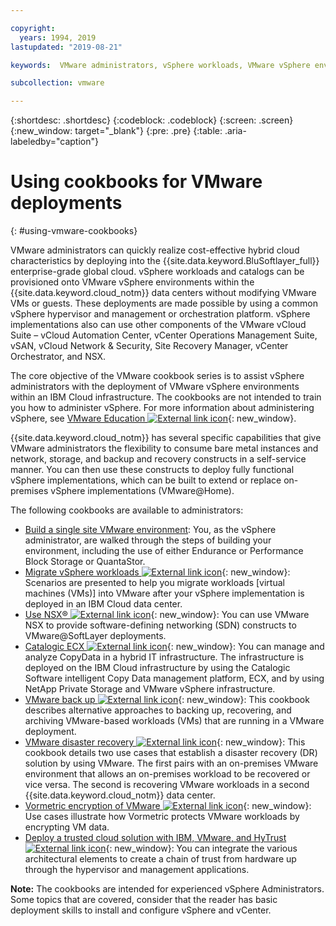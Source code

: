 ```yaml
---

copyright:
  years: 1994, 2019
lastupdated: "2019-08-21"

keywords:  VMware administrators, vSphere workloads, VMware vSphere environments, cookbooks, VMware deployments, vSphere administrators

subcollection: vmware

---
```


{:shortdesc: .shortdesc}
{:codeblock: .codeblock}
{:screen: .screen}
{:new_window: target="_blank"}
{:pre: .pre}
{:table: .aria-labeledby="caption"}

# Using cookbooks for VMware deployments
{: #using-vmware-cookbooks}

VMware administrators can quickly realize cost-effective hybrid cloud characteristics by deploying into the {{site.data.keyword.BluSoftlayer_full}} enterprise-grade global cloud. vSphere workloads and catalogs can be provisioned onto VMware vSphere environments within the {{site.data.keyword.cloud_notm}} data centers without modifying VMware VMs or guests. These deployments are made possible by using a common vSphere hypervisor and management or orchestration platform. vSphere implementations also can use other components of the VMware vCloud Suite – vCloud Automation Center, vCenter Operations Management Suite, vSAN, vCloud Network & Security, Site Recovery Manager, vCenter Orchestrator, and NSX.

The core objective of the VMware cookbook series is to assist vSphere administrators with the deployment of VMware vSphere environments within an IBM Cloud infrastructure. The cookbooks are not intended to train you how to administer vSphere. For more information about administering vSphere, see [VMware Education ![External link icon](../../icons/launch-glyph.svg "External link icon")](http://mylearn.vmware.com/mgrreg/index.cfm){: new_window}.

{{site.data.keyword.cloud_notm}} has several specific capabilities that give VMware administrators the flexibility to consume bare metal instances and network, storage, and backup and recovery constructs in a self-service manner. You can then use these constructs to deploy fully functional vSphere implementations, which can be built to extend or replace on-premises vSphere implementations (VMware@Home).

The following cookbooks are available to administrators:

* [Build a single site VMware environment](/docs/infrastructure/virtualization?topic=Virtualization-advanced-single-site-vmware-reference-architecture): You, as the vSphere administrator, are walked through the steps of building your environment, including the use of either Endurance or Performance Block Storage or QuantaStor.
* [Migrate vSphere workloads ![External link icon](../../icons/launch-glyph.svg "External link icon")](http://wpc.c320.edgecastcdn.net/00C320/VMware_at_SoftLayer_CookBook_Migrating%20Workloads_v1%200.pdf){: new_window}: Scenarios are presented to help you migrate workloads [virtual machines (VMs)] into VMware after your vSphere implementation is deployed in an IBM Cloud data center.
* [Use NSX® ![External link icon](../../icons/launch-glyph.svg "External link icon")](http://wpc.c320.edgecastcdn.net/00C320/VMware_at_SoftLayer_CookBook_NSX_v1.1.pdf){: new_window}: You can use VMware NSX to provide software-defining networking (SDN) constructs to VMware@SoftLayer deployments.
* [Catalogic ECX ![External link icon](../../icons/launch-glyph.svg "External link icon")](http://wpc.c320.edgecastcdn.net/00C320/CatalogicECX@SoftLayer_CDM.pdf){: new_window}: You can manage and analyze CopyData in a hybrid IT infrastructure. The infrastructure is deployed on the IBM Cloud infrastructure by using the Catalogic Software intelligent Copy Data management platform, ECX, and by using NetApp Private Storage and VMware vSphere infrastructure.
* [VMware back up ![External link icon](../../icons/launch-glyph.svg "External link icon")](http://wpc.c320.edgecastcdn.net/00C320/VMware@SoftLayer_BURA_v1%201.pdf){: new_window}: This cookbook describes alternative approaches to backing up, recovering, and archiving VMware-based workloads (VMs) that are running in a VMware deployment.
* [VMware disaster recovery ![External link icon](../../icons/launch-glyph.svg "External link icon")](http://wpc.c320.edgecastcdn.net/00C320/VMware@SoftLayer_DR.pdf){: new_window}: This cookbook details two use cases that establish a disaster recovery (DR) solution by using VMware. The first pairs with an on-premises VMware environment that allows an on-premises workload to be recovered or vice versa. The second is recovering VMware workloads in a second {{site.data.keyword.cloud_notm}} data center.
* [Vormetric encryption of VMware ![External link icon](../../icons/launch-glyph.svg "External link icon")](http://wpc.c320.edgecastcdn.net/00C320/VMware@Softlayer%20Vormetric%20Encryption%20v1.2.pdf){: new_window}: Use cases illustrate how Vormetric protects VMware workloads by encrypting VM data.
* [Deploy a trusted cloud solution with IBM, VMware, and HyTrust ![External link icon](../../icons/launch-glyph.svg "External link icon")](http://wpc.c320.edgecastcdn.net/00C320/DeploymentGuide_IBM_Intel_HyTrust_VMware_v1%200.pdf){: new_window}: You can integrate the various architectural elements to create a chain of trust from hardware up through the hypervisor and management applications.


**Note:** The cookbooks are intended for experienced vSphere Administrators. Some topics that are covered, consider that the reader has basic deployment skills to install and configure vSphere and vCenter.
